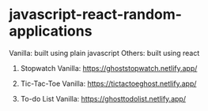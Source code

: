 # javascript-react-random-applications
Vanilla: built using plain javascript 
Others: built using react 


1. Stopwatch Vanilla: https://ghoststopwatch.netlify.app/


2. Tic-Tac-Toe Vanilla: https://tictactoeghost.netlify.app/


3. To-do List Vanilla: https://ghosttodolist.netlify.app/
